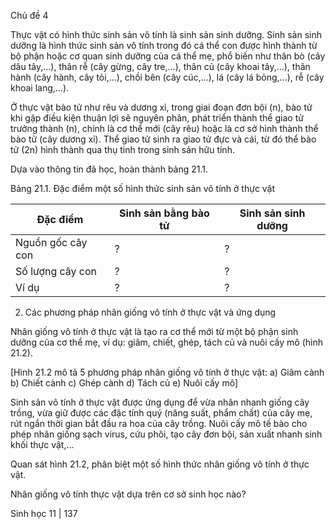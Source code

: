 Chủ đề 4

Thực vật có hình thức sinh sản vô tính là sinh sản sinh dưỡng. Sinh sản sinh dưỡng là hình thức sinh sản vô tính trong đó cá thể con được hình thành từ bộ phận hoặc cơ quan sinh dưỡng của cá thể mẹ, phổ biến như thân bò (cây dâu tây,...), thân rễ (cây gừng, cây tre,...), thân củ (cây khoai tây,...), thân hành (cây hành, cây tỏi,...), chồi bên (cây cúc,...), lá (cây lá bỏng,...), rễ (cây khoai lang,...).

Ở thực vật bào tử như rêu và dương xỉ, trong giai đoạn đơn bội (n), bào tử khi gặp điều kiện thuận lợi sẽ nguyên phân, phát triển thành thể giao tử trưởng thành (n), chính là cơ thể mới (cây rêu) hoặc là cơ sở hình thành thể bào tử (cây dương xỉ). Thể giao tử sinh ra giao tử đực và cái, từ đó thể bào tử (2n) hình thành qua thụ tinh trong sinh sản hữu tính.

Dựa vào thông tin đã học, hoàn thành bảng 21.1.

Bảng 21.1. Đặc điểm một số hình thức sinh sản vô tính ở thực vật

Đặc điểm | Sinh sản bằng bào tử | Sinh sản sinh dưỡng
--- | --- | ---
Nguồn gốc cây con | ? | ?
Số lượng cây con | ? | ?
Ví dụ | ? | ?

2. Các phương pháp nhân giống vô tính ở thực vật và ứng dụng

Nhân giống vô tính ở thực vật là tạo ra cơ thể mới từ một bộ phận sinh dưỡng của cơ thể mẹ, ví dụ: giâm, chiết, ghép, tách củ và nuôi cấy mô (hình 21.2).

[Hình 21.2 mô tả 5 phương pháp nhân giống vô tính ở thực vật:
a) Giâm cành
b) Chiết cành
c) Ghép cành
d) Tách củ
e) Nuôi cấy mô]

Sinh sản vô tính ở thực vật được ứng dụng để vừa nhân nhanh giống cây trồng, vừa giữ được các đặc tính quý (năng suất, phẩm chất) của cây mẹ, rút ngắn thời gian bắt đầu ra hoa của cây trồng. Nuôi cấy mô tế bào cho phép nhân giống sạch virus, cứu phôi, tạo cây đơn bội, sản xuất nhanh sinh khối thực vật,...

Quan sát hình 21.2, phân biệt một số hình thức nhân giống vô tính ở thực vật.

Nhân giống vô tính thực vật dựa trên cơ sở sinh học nào?

Sinh học 11 | 137
